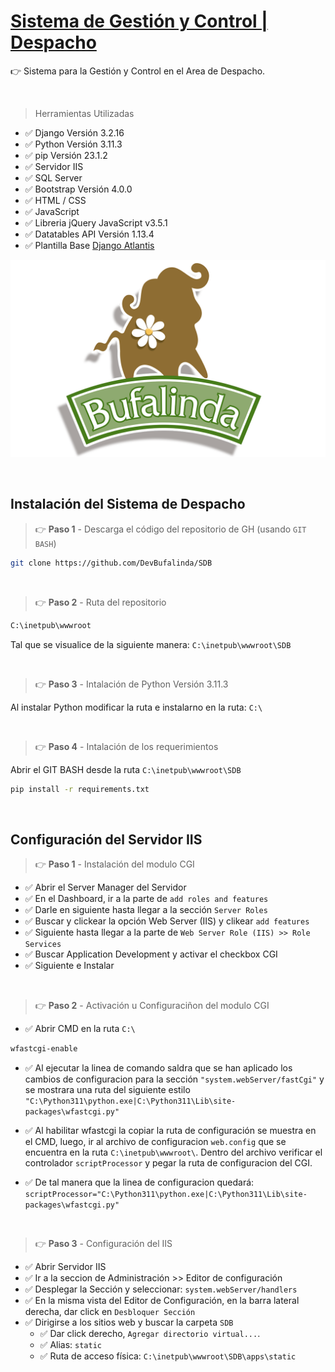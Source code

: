 # [Sistema de Gestión y Control | Despacho](https://www.bufalinda.com/)

 👉 Sistema para la Gestión y Control en el Area de Despacho. 

<br />

> Herramientas Utilizadas 

- ✅ Django Versión 3.2.16
- ✅ Python Versión 3.11.3
- ✅ pip Versión 23.1.2 
- ✅ Servidor IIS
- ✅ SQL Server
- ✅ Bootstrap Versión 4.0.0
- ✅ HTML / CSS
- ✅ JavaScript
- ✅ Libreria jQuery JavaScript v3.5.1
- ✅ Datatables API Versión 1.13.4
- ✅ Plantilla Base [Django Atlantis](https://appseed.us/product/atlantis-dark/django/)


![SGCD](https://raw.githubusercontent.com/DevBufalinda/SDB/master/static/assets/img/fondo-readme.png)

<br />

## Instalación del Sistema de Despacho

> 👉 **Paso 1** - Descarga el código del repositorio de GH (usando `GIT BASH`) 

```bash
git clone https://github.com/DevBufalinda/SDB
```

<br />

> 👉 **Paso 2** - Ruta del repositorio

```bash 
C:\inetpub\wwwroot
```

Tal que se visualice de la siguiente manera: `C:\inetpub\wwwroot\SDB`

<br />

> 👉 **Paso 3** - Intalación de Python Versión 3.11.3

Al instalar Python modificar la ruta e instalarno en la ruta: `C:\`

<br />

> 👉 **Paso 4** - Intalación de los requerimientos

Abrir el GIT BASH desde la ruta `C:\inetpub\wwwroot\SDB`

```bash 
pip install -r requirements.txt
```
<br />

## Configuración del Servidor IIS

> 👉 **Paso 1** - Instalación del modulo CGI

- ✅ Abrir el Server Manager del Servidor
- ✅ En el Dashboard, ir a la parte de `add roles and features`
- ✅ Darle en siguiente hasta llegar a la sección `Server Roles`
- ✅ Buscar y clickear la opción Web Server (IIS) y clikear `add features`
- ✅ Siguiente hasta llegar a la parte de `Web Server Role (IIS) >> Role Services`
- ✅ Buscar Application Development y activar el checkbox CGI
- ✅ Siguiente e Instalar

<br />

> 👉 **Paso 2** - Activación u Configuraciñon del modulo CGI

- ✅ Abrir CMD en la ruta `C:\`

```bash 
wfastcgi-enable
```

- ✅ Al ejecutar la linea de comando saldra que se han aplicado los cambios de configuracion para la sección `"system.webServer/fastCgi"` y se mostrara una ruta del siguiente estilo `"C:\Python311\python.exe|C:\Python311\Lib\site-packages\wfastcgi.py"`

- ✅ Al habilitar wfastcgi la copiar la ruta de configuración se muestra en el CMD, luego, ir al archivo de configuracion `web.config` que se encuentra en la ruta `C:\inetpub\wwwroot\`. Dentro del archivo verificar el controlador `scriptProcessor` y pegar la ruta de configuracion del CGI.

- ✅ De tal manera que la linea de configuracion quedará: `scriptProcessor="C:\Python311\python.exe|C:\Python311\Lib\site-packages\wfastcgi.py"`

<br />

> 👉 **Paso 3** - Configuración del IIS

- ✅ Abrir Servidor IIS
- ✅ Ir a la seccion de Administración >> Editor de configuración
- ✅ Desplegar la Sección y seleccionar: `system.webServer/handlers`
- ✅ En la misma vista del Editor de Configuración, en la barra lateral derecha, dar click en `Desbloquer Sección`
- ✅ Dirigirse a los sitios web y buscar la carpeta `SDB`
  - ✅ Dar click derecho, `Agregar directorio virtual...`.
  - ✅ Alias: `static`
  - ✅ Ruta de acceso física: `C:\inetpub\wwwroot\SDB\apps\static`

<br />